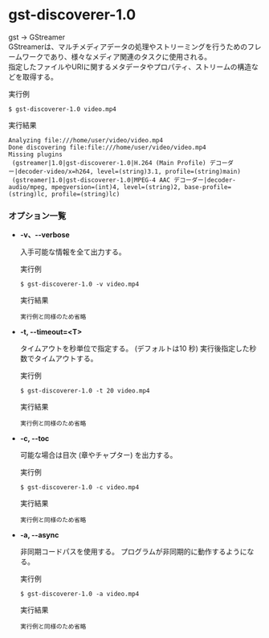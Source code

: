 [](ファイル名はコマンド名.md)
# gst-discoverer-1.0
gst → GStreamer  
GStreamerは、マルチメディアデータの処理やストリーミングを行うためのフレームワークであり、様々なメディア関連のタスクに使用される。  
指定したファイルやURIに関するメタデータやプロパティ、ストリームの構造などを取得する。

  実行例 [](変更しない)
  
  ```
  $ gst-discoverer-1.0 video.mp4
  ```


  実行結果　[](変更しない)


  ```
  Analyzing file:///home/user/video/video.mp4
  Done discovering file:file:///home/user/video/video.mp4
  Missing plugins
   (gstreamer|1.0|gst-discoverer-1.0|H.264 (Main Profile) デコーダー|decoder-video/x=h264, level=(string)3.1, profile=(string)main)
   (gstreamer|1.0|gst-discoverer-1.0|MPEG-4 AAC デコーダー|decoder-audio/mpeg, mpegversion=(int)4, level=(string)2, base-profile=(string)lc, profile=(string)lc)
  ```

### オプション一覧




- **-v、--verbose**
  
  入手可能な情報を全て出力する。

  実行例 [](変更しない)
  
  ```
  $ gst-discoverer-1.0 -v video.mp4
  ```


  実行結果　[](変更しない)


  ```
  実行例と同様のため省略
  ```
- **-t, --timeout=\<T>** 
    
  タイムアウトを秒単位で指定する。 (デフォルトは10 秒)
  実行後指定した秒数でタイムアウトする。
  
  実行例　[](変更しない)
  
  ```
  $ gst-discoverer-1.0 -t 20 video.mp4
  ```


  実行結果　[](変更しない)


  ```
  実行例と同様のため省略
  ```
  

- **-c, --toc**
  
  可能な場合は目次 (章やチャプター) を出力する。

  実行例 [](変更しない)
  
  ```
  $ gst-discoverer-1.0 -c video.mp4
  ```


  実行結果　[](変更しない)


  ```
  実行例と同様のため省略
  ```
- **-a, --async** 
    
  非同期コードパスを使用する。
  プログラムが非同期的に動作するようになる。
  
  実行例　[](変更しない)
  
  ```
  $ gst-discoverer-1.0 -a video.mp4
  ```


  実行結果　[](変更しない)


  ```
  実行例と同様のため省略
  ```